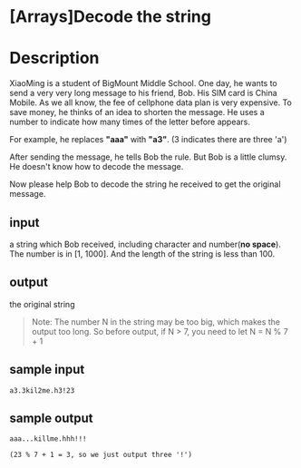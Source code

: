 # [Arrays]Decode the string

# Description

XiaoMing is a student of BigMount Middle School. One day, he wants to send a very very long message to his friend, Bob. His SIM card is China Mobile. As we all know, the fee of cellphone data plan is very expensive. To save money, he thinks of an idea to shorten the message. He uses a number to indicate how many times of the letter before appears.

For example, he replaces **"aaa"** with **"a3"**. (3 indicates there are three 'a')

After sending the message, he tells Bob the rule. But Bob is a little clumsy. He doesn't know how to decode the message.

Now please help Bob to decode the string he received to get the original message.

## input
a string which Bob received, including character and number(**no space**). The number is in [1, 1000]. And the length of the string is less than 100.

## output 
the original string
> Note: The number N in the string may be too big, which makes the output too long. So before output, if N > 7, you need to let N = N % 7 + 1

## sample input
```
a3.3kil2me.h3!23
```

## sample output
```
aaa...killme.hhh!!!

(23 % 7 + 1 = 3, so we just output three '!')
```